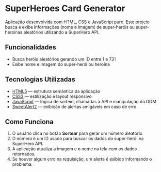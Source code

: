 # SuperHeroes Card Generator

Aplicação desenvolvida com HTML, CSS e JavaScript puro. Este projeto busca e exibe informações (nome e imagem) de super-heróis ou super-heroínas aleatórios utilizando a SuperHero API.

## Funcionalidades

- Busca heróis aleatórios gerando um ID entre 1 e 731
- Exibe nome e imagem do super-herói ou heroína

## Tecnologias Utilizadas

- [HTML5](https://developer.mozilla.org/en-US/docs/Web/Guide/HTML/HTML5) — estrutura semântica da aplicação  
- [CSS3](https://developer.mozilla.org/en-US/docs/Web/CSS) — estilização e layout responsivo  
- [JavaScript](https://developer.mozilla.org/en-US/docs/Web/JavaScript) — lógica de sorteio, chamadas à API e manipulação do DOM  
- [SweetAlert2](https://sweetalert2.github.io/) — exibição de alertas amigáveis em caso de erro  
## Como Funciona

1. O usuário clica no botão **Sortear** para gerar um número aleatório.  
2. O número é um ID usado para buscar os dados do super-herói na SuperHero API.  
3. A aplicação atualiza a imagem e o nome na tela com os dados retornados.  
4. Se houver algum erro na requisição, um alerta é exibido informando o problema.  
